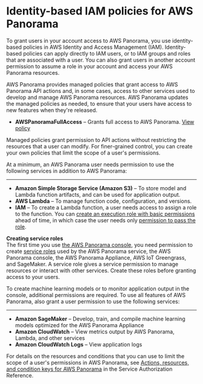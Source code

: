 # Identity\-based IAM policies for AWS Panorama<a name="permissions-roles"></a>

To grant users in your account access to AWS Panorama, you use identity\-based policies in AWS Identity and Access Management \(IAM\)\. Identity\-based policies can apply directly to IAM users, or to IAM groups and roles that are associated with a user\. You can also grant users in another account permission to assume a role in your account and access your AWS Panorama resources\.

AWS Panorama provides managed policies that grant access to AWS Panorama API actions and, in some cases, access to other services used to develop and manage AWS Panorama resources\. AWS Panorama updates the managed policies as needed, to ensure that your users have access to new features when they're released\.
+ **AWSPanoramaFullAccess** – Grants full access to AWS Panorama\. [View policy](https://console.aws.amazon.com/iam/home#/policies/arn:aws:iam::aws:policy/AWSPanoramaFullAccess)

Managed policies grant permission to API actions without restricting the resources that a user can modify\. For finer\-grained control, you can create your own policies that limit the scope of a user's permissions\.

At a minimum, an AWS Panorama user needs permission to use the following services in addition to AWS Panorama:

****
+ **Amazon Simple Storage Service \(Amazon S3\)** – To store model and Lambda function artifacts, and can be used for application output\.
+ **AWS Lambda** – To manage function code, configuration, and versions\.
+ **IAM** – To create a Lambda function, a user needs access to assign a role to the function\. You can [create an execution role with basic permissions](https://docs.aws.amazon.com/lambda/latest/dg/lambda-intro-execution-role.html) ahead of time, in which case the user needs only [permission to pass the role](https://docs.aws.amazon.com/lambda/latest/dg/access-control-identity-based.html)\.

**Creating service roles**  
The first time you use [the AWS Panorama console](https://console.aws.amazon.com/panorama/home), you need permission to create [service roles](permissions-services.md) used by the AWS Panorama service, the AWS Panorama console, the AWS Panorama Appliance, AWS IoT Greengrass, and SageMaker\. A service role gives a service permission to manage resources or interact with other services\. Create these roles before granting access to your users\.

To create machine learning models or to monitor application output in the console, additional permissions are required\. To use all features of AWS Panorama, also grant a user permission to use the following services:

****
+ **Amazon SageMaker** – Develop, train, and compile machine learning models optimized for the AWS Panorama Appliance
+ **Amazon CloudWatch** – View metrics output by AWS Panorama, Lambda, and other services
+ **Amazon CloudWatch Logs** – View application logs

For details on the resources and conditions that you can use to limit the scope of a user's permissions in AWS Panorama, see [Actions, resources, and condition keys for AWS Panorama](https://docs.aws.amazon.com/service-authorization/latest/reference/list_awspanorama.html) in the Service Authorization Reference\.